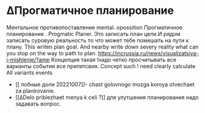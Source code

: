 # ∆Прогматичное планирование
Ментальное противопоставление mental. opossition
Прогматичное планирование . Progmatic Planer.
Это записать план цели.И рядом записать суровую реальность то что может тебе помешать на пути к плану. This writen plan goal. And nearby write down severy reality what can you stop on the way to  path to plan.
https://incrussia.ru/news/visualizatsiya-i-mishlenie/?amp
Концепция такая !надо четко просчитывать все варианты события все препятсвия. Concept such ! need clearly calculate All variants events 
- [[ лобные доли 20221007]]- chast golovnogo mozga koroya otvechaet za planirovanie. 
- [[∆Delo priblezhaet menya k celi ?]] для улутшения планирования надо задавать вопрос.